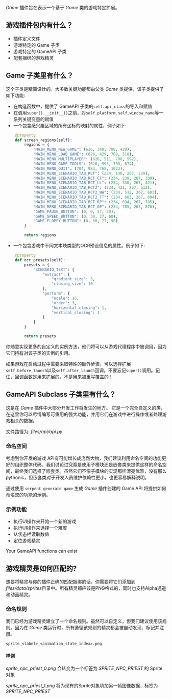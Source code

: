 _Game_ 插件旨在表示一个基于 _Game_ 类的游戏特定扩展。

## 游戏插件包内有什么？

* 插件定义文件
* 游戏特定的 Game 子类
* 游戏特定的 GameAPI 子类
* 配套捆绑的游戏精灵

## Game 子类里有什么？

这个子类是精简设计的。大多数关键功能都由父类 _Game_ 类提供，该子类提供了如下功能:

* 在构造函数中，提供了 GameAPI 子类的`self.api_class`的导入和赋值
* 在调用`super().__init__()`之前，对`self.platform`, `self.window_name`等一系列关键变量的赋值
* 一个包含感兴趣区域的所有坐标的映射的属性，例子如下:
```python
    @property
    def screen_regions(self):
        regions = {
            "MAIN_MENU_NEW_GAME": (626, 348, 708, 428),
            "MAIN_MENU_LOAD_GAME": (626, 429, 708, 510),
            "MAIN_MENU_MULTIPLAYER": (626, 511, 708, 592),
            "MAIN_MENU_GAME_TOOLS": (626, 593, 708, 674),
            "MAIN_MENU_QUIT": (704, 983, 768, 1023),
            "MAIN_MENU_SCENARIO_TAB_RCT": (234, 148, 267, 239),
            "MAIN_MENU_SCENARIO_TAB_RCT_CF": (234, 239, 267, 330),
            "MAIN_MENU_SCENARIO_TAB_RCT_LL": (234, 330, 267, 421),
            "MAIN_MENU_SCENARIO_TAB_RCT2": (234, 421, 267, 512),
            "MAIN_MENU_SCENARIO_TAB_RCT2_WW": (234, 512, 267, 603),
            "MAIN_MENU_SCENARIO_TAB_RCT2_TT": (234, 603, 267, 694),
            "MAIN_MENU_SCENARIO_TAB_RCT_RP": (234, 694, 267, 785),
            "MAIN_MENU_SCENARIO_TAB_RCT_OP": (234, 785, 267, 876),
            "GAME_PAUSE_BUTTON": (0, 0, 27, 30),
            "GAME_SPEED_BUTTON": (0, 30, 27, 60),
            "GAME_FLOPPY_BUTTON": (0, 60, 27, 90)
        }

        return regions
```


* 一个包含游戏中不同文本块类型的OCR预设信息的属性。例子如下:
```python
    @property
    def ocr_presets(self):
        presets = {
            "SCENARIO_TEXT": {
                "extract": {
                    "gradient_size": 3,
                    "closing_size": 10
                },
                "perform": {
                    "scale": 16,
                    "order": 3,
                    "horizontal_closing": 1,
                    "vertical_closing": 1
                }
            }
        }

        return presets
```

你随意实现更多的自定义的实例方法，他们将可以从游戏代理程序中被调用，因为它们持有对该子类的实例的引用。

如果游戏在启动过程中需要采取特殊的额外步骤，可以选择扩展`self.before_launch`以及`self.after_launch`回调。不要忘记`super()`调用。记住，回调函数是用来扩展的，不是用来被重写覆盖的！

## GameAPI Subclass 子类里有什么？

这是在 _Game_ 插件中大部分开发工作将发生的地方。 它是一个完全自定义的类，在这里你可以尽情编写可重用的强大功能，并用它们在游戏中进行操作或者处理游戏相关的数据。

文件路径为: *files/api/api.py*

### 命名空间

考虑到你开发的游戏 API有可能增长成庞然大物，我们建议利用命名空间的功能更好的组织整体代码。我们讨论过究竟是使用子模块还是嵌套类来提供这样的命名空间，最终我们选择了嵌套类。虽然它们不像子模块的实现那样漂亮优雅，没有那么pythonic，但嵌套类对于开发人员维护依赖性更小，也更容易解释说明。

通过使用 `serpent generate game` 生成 _Game_ 插件创建的 Game API 将提供如何命名您的功能的示例。


### 示例功能

* 执行UI操作来开始一个新的游戏
* 执行UI操作来选择一个难度
* 从状态栏读取数值
* 定位游戏精灵

Your GameAPI functions can exist

## 游戏精灵是如何匹配的?

想要将精灵与你的插件正确的匹配捆绑的话，你需要将它们添加到*files/data/sprites*目录中。所有精灵都应该是PNG格式的，同时也支持Alpha通道和动画精灵。


### 命名规则

我们已经为游戏精灵建立了一个命名规则。虽然可以自定义，但我们建议使用该规则。因为在 _Game_ 类运行时，所有遵循该规则的精灵都会被自动发现、标记并注册。


`sprite_<label>_<animation_state_index>.png`

#### 样例

*sprite_npc_priest_0.png* 会转变为一个标签为 *SPRITE_NPC_PRIEST* 的 Sprite 对象

*sprite_npc_priest_1.png* 将为现有的Sprite对象填加另一帧图像数据，标签为 *SPRITE_NPC_PRIEST*

